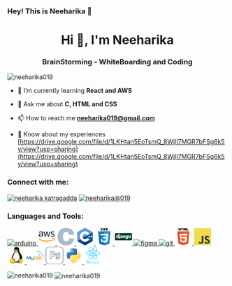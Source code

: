 ### Hey! This is Neeharika 👋

<h1 align="center">Hi 👋, I'm Neeharika</h1>
<h3 align="center">BrainStorming - WhiteBoarding and Coding</h3>

<p align="left"> <img src="https://komarev.com/ghpvc/?username=neeharika019&label=Profile%20views&color=0e75b6&style=flat" alt="neeharika019" /> </p>

- 🌱 I’m currently learning **React and AWS**

- 💬 Ask me about **C, HTML and CSS**

- 📫 How to reach me **neeharika019@gmail.com**

- 📄 Know about my experiences [https://drive.google.com/file/d/1LKHtan5EoTsmQ_8WjlI7MGR7bFSg6k5y/view?usp=sharing](https://drive.google.com/file/d/1LKHtan5EoTsmQ_8WjlI7MGR7bFSg6k5y/view?usp=sharing)

<h3 align="left">Connect with me:</h3>
<p align="left">
<a href="https://linkedin.com/in/neeharika katragadda" target="blank"><img align="center" src="https://cdn.jsdelivr.net/npm/simple-icons@3.0.1/icons/linkedin.svg" alt="neeharika katragadda" height="30" width="40" /></a>
<a href="https://www.hackerrank.com/neeharika@019" target="blank"><img align="center" src="https://cdn.jsdelivr.net/npm/simple-icons@3.0.1/icons/hackerrank.svg" alt="neeharika@019" height="30" width="40" /></a>
</p>

<h3 align="left">Languages and Tools:</h3>
<p align="left"> <a href="https://www.arduino.cc/" target="_blank"> <img src="https://cdn.worldvectorlogo.com/logos/arduino-1.svg" alt="arduino" width="40" height="40"/> </a> <a href="https://aws.amazon.com" target="_blank"> <img src="https://raw.githubusercontent.com/devicons/devicon/master/icons/amazonwebservices/amazonwebservices-original-wordmark.svg" alt="aws" width="40" height="40"/> </a> <a href="https://www.cprogramming.com/" target="_blank"> <img src="https://raw.githubusercontent.com/devicons/devicon/master/icons/c/c-original.svg" alt="c" width="40" height="40"/> </a> <a href="https://www.w3schools.com/cpp/" target="_blank"> <img src="https://raw.githubusercontent.com/devicons/devicon/master/icons/cplusplus/cplusplus-original.svg" alt="cplusplus" width="40" height="40"/> </a> <a href="https://www.w3schools.com/css/" target="_blank"> <img src="https://raw.githubusercontent.com/devicons/devicon/master/icons/css3/css3-original-wordmark.svg" alt="css3" width="40" height="40"/> </a> <a href="https://www.djangoproject.com/" target="_blank"> <img src="https://raw.githubusercontent.com/devicons/devicon/master/icons/django/django-original.svg" alt="django" width="40" height="40"/> </a> <a href="https://www.figma.com/" target="_blank"> <img src="https://www.vectorlogo.zone/logos/figma/figma-icon.svg" alt="figma" width="40" height="40"/> </a> <a href="https://git-scm.com/" target="_blank"> <img src="https://www.vectorlogo.zone/logos/git-scm/git-scm-icon.svg" alt="git" width="40" height="40"/> </a> <a href="https://www.w3.org/html/" target="_blank"> <img src="https://raw.githubusercontent.com/devicons/devicon/master/icons/html5/html5-original-wordmark.svg" alt="html5" width="40" height="40"/> </a> <a href="https://developer.mozilla.org/en-US/docs/Web/JavaScript" target="_blank"> <img src="https://raw.githubusercontent.com/devicons/devicon/master/icons/javascript/javascript-original.svg" alt="javascript" width="40" height="40"/> </a> <a href="https://www.linux.org/" target="_blank"> <img src="https://raw.githubusercontent.com/devicons/devicon/master/icons/linux/linux-original.svg" alt="linux" width="40" height="40"/> </a> <a href="https://www.mysql.com/" target="_blank"> <img src="https://raw.githubusercontent.com/devicons/devicon/master/icons/mysql/mysql-original-wordmark.svg" alt="mysql" width="40" height="40"/> </a> <a href="https://www.photoshop.com/en" target="_blank"> <img src="https://raw.githubusercontent.com/devicons/devicon/master/icons/photoshop/photoshop-line.svg" alt="photoshop" width="40" height="40"/> </a> <a href="https://www.python.org" target="_blank"> <img src="https://raw.githubusercontent.com/devicons/devicon/master/icons/python/python-original.svg" alt="python" width="40" height="40"/> </a> <a href="https://reactjs.org/" target="_blank"> <img src="https://raw.githubusercontent.com/devicons/devicon/master/icons/react/react-original-wordmark.svg" alt="react" width="40" height="40"/> </a> </p>

<p><img align="left" src="https://github-readme-stats.vercel.app/api/top-langs?username=neeharika019&show_icons=true&locale=en&layout=compact" alt="neeharika019" /></p>

<p>&nbsp;<img align="center" src="https://github-readme-stats.vercel.app/api?username=neeharika019&show_icons=true&locale=en" alt="neeharika019" /></p>

